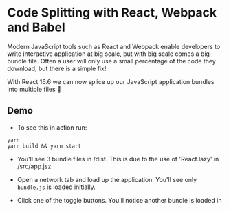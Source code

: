 # Code Splitting with React, Webpack and Babel

Modern JavaScript tools such as React and Webpack enable developers to write interactive application at big scale, but with big scale comes a big bundle file. Often a user will only use a small percentage of the code they download, but there is a simple fix!

With React 16.6 we can now splice up our JavaScript application bundles into multiple files 🎉

## Demo

* To see this in action run:

```
yarn
yarn build && yarn start
```

* You'll see 3 bundle files in /dist. This is due to the use of 'React.lazy' in /src/app.jsz

* Open a network tab and load up the application. You'll see only `bundle.js` is loaded initially.

* Click one of the toggle buttons. You'll notice another bundle is loaded in
